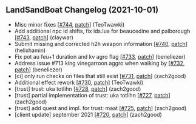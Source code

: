 ## LandSandBoat Changelog (2021-10-01)
- Misc minor fixes [[#744](https://github.com/LandSandBoat/server/pull/744), [patch](https://github.com/LandSandBoat/server/pull/744.patch)] (TeoTwawki)
- Add additional npc id shifts, fix ids.lua for beaucedine and palborough [[#743](https://github.com/LandSandBoat/server/pull/743), [patch](https://github.com/LandSandBoat/server/pull/743.patch)] (claywar)
- Submit missing and corrected h2h weapon information [[#740](https://github.com/LandSandBoat/server/pull/740), [patch](https://github.com/LandSandBoat/server/pull/740.patch)] (helixhamin)
- Fix pot au feu+1 duration and kv agro flag [[#733](https://github.com/LandSandBoat/server/pull/733), [patch](https://github.com/LandSandBoat/server/pull/733.patch)] (beneliezer)
- Address issue #713 king vinegarroon aggro when walking by [[#732](https://github.com/LandSandBoat/server/pull/732), [patch](https://github.com/LandSandBoat/server/pull/732.patch)] (beneliezer)
- [ci] only run checks on files that still exist [[#731](https://github.com/LandSandBoat/server/pull/731), [patch](https://github.com/LandSandBoat/server/pull/731.patch)] (zach2good)
- Additional effect rework [[#730](https://github.com/LandSandBoat/server/pull/730), [patch](https://github.com/LandSandBoat/server/pull/730.patch)] (TeoTwawki)
- [trust] trust: uka totlihn [[#728](https://github.com/LandSandBoat/server/pull/728), [patch](https://github.com/LandSandBoat/server/pull/728.patch)] (zach2good)
- [trust] partial implementation of trust: uka totlihn [[#727](https://github.com/LandSandBoat/server/pull/727), [patch](https://github.com/LandSandBoat/server/pull/727.patch)] (zach2good)
- [trust] add quest and impl. for trust: maat [[#725](https://github.com/LandSandBoat/server/pull/725), [patch](https://github.com/LandSandBoat/server/pull/725.patch)] (zach2good)
- [client update] september 2021 [[#720](https://github.com/LandSandBoat/server/pull/720), [patch](https://github.com/LandSandBoat/server/pull/720.patch)] (zach2good)
